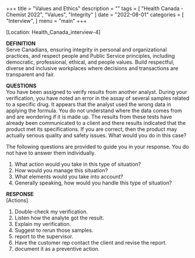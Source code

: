 +++
title = "Values and Ethics"
description = ""
tags = [
    "Health Canada - Chemist 2022",
    "Values",
    "Integrity"
]
date = "2022-08-01"
categories = [
    "Interview",
]
menu = "main"
+++

[Location: Health_Canada_interview-4]

**DEFINITION**  
Serve Canadians, ensuring integrity in personal and organizational practices, and respect people and Public Service principles, including democratic, professional, ethical, and people values.  Build respectful, diverse and inclusive workplaces where decisions and transactions are transparent and fair.  

**QUESTIONS**  
You have been assigned to verify results from another analyst.  During your verification, you have noted an error in the assay of several samples related to a specific drug.  It appears that the analyst used the wrong data in applying the formula.  You do not understand where the data comes from and are wondering if it is made up.  The results from these tests have already been communicated to a client and there results indicated that the product met its specifications.  If you are correct, then the product may actually serious quality and safety issues.  What would you do in this case?  

The following questions are provided to guide you in your response. You do not have to answer them individually.  

1) What action would you take in this type of situation?  
2) How would you manage this situation?  
3) What elements would you take into account?  
4) Generally speaking, how would you handle this type of situation?  

**RESPONSE**  
[Actions]   
1) Double-check my verification.  
2) Listen how the analyte got the result.  
3) Explain my verification.  
4) Suggest to rerun those samples.  
5) report to the supervisor.  
6) Have the customer rep contact the client and revise the report.    
7) document it as a preventive action.  